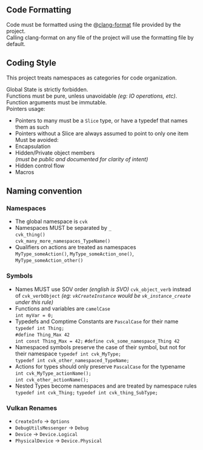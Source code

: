 ## Code Formatting
Code must be formatted using the @[clang-format](./.clang-format) file provided by the project.  
Calling clang-format on any file of the project will use the formatting file by default.  

## Coding Style
This project treats namespaces as categories for code organization.  

Global State is strictly forbidden.  
Functions must be pure, unless unavoidable _(eg: IO operations, etc)_.  
Function arguments must be immutable.  
Pointers usage:
- Pointers to many must be a `Slice` type, or have a typedef that names them as such
- Pointers without a Slice are always assumed to point to only one item
Must be avoided:
- Encapsulation  
- Hidden/Private object members  
  _(must be public and documented for clarity of intent)_
- Hidden control flow
- Macros

## Naming convention
### Namespaces
- The global namespace is `cvk`  
- Namespaces MUST be separated by `_`  
  `cvk_thing()`  
  `cvk_many_more_namespaces_TypeName()`  
- Qualifiers on actions are treated as namespaces  
  `MyType_someAction()`, `MyType_someAction_one()`, `MyType_someAction_other()`  

### Symbols
- Names MUST use SOV order  _(english is SVO)_
  `cvk_object_verb` instead of `cvk_verbObject`
  _(eg: `vkCreateInstance` would be `vk_instance_create` under this rule)_
- Functions and variables are `camelCase`  
  `int myVar = 0;`  
- Typedefs and Comptime Constants are `PascalCase` for their name
  `typedef int Thing;`  
  `#define Thing_Max 42`  
  `int const Thing_Max = 42;`
  `#define cvk_some_namespace_Thing 42`
- Namespaced symbols preserve the case of their symbol, but not for their namespace 
  `typedef int cvk_MyType;`  
  `typedef int cvk_other_namespaced_TypeName;`  
- Actions for types should only preserve `PascalCase` for the typename  
  `int cvk_MyType_actionName();`  
  `int cvk_other_actionName();`  
- Nested Types become namespaces and are treated by namespace rules
  `typedef int cvk_Thing;`
  `typedef int cvk_thing_SubType;`

### Vulkan Renames
- `CreateInfo`          -> `Options`
- `DebugUtilsMessenger` -> `Debug`
- `Device`              -> `Device.Logical`
- `PhysicalDevice`      -> `Device.Physical`

